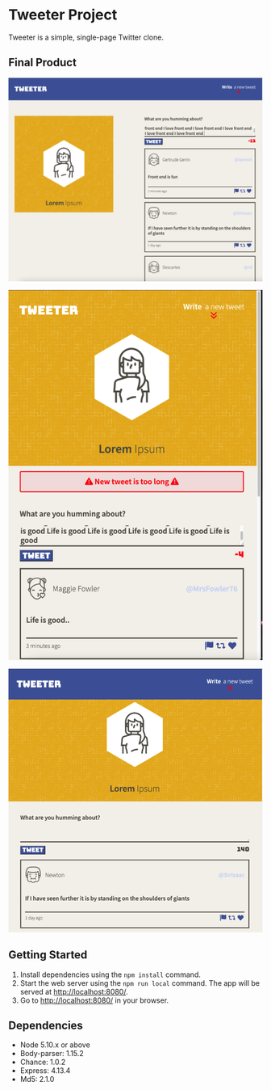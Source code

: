 # Tweeter Project

Tweeter is a simple, single-page Twitter clone.

## Final Product

!["Screenshot of Tweeter's showing recently posted tweets and new tweet form in desktop layout"](https://github.com/zMollaz/tweeter/blob/master/docs/Desktop%20layout.png?raw=true)

![Screenshot of Tweeter's error pop-up in mobile layout](https://github.com/zMollaz/tweeter/blob/master/docs/Mobile%20layout.png?raw=true)

![Screenshot of Tweeter's layout in tablet view](https://github.com/zMollaz/tweeter/blob/master/docs/Tablet%20layout.png?raw=true)


## Getting Started

1. Install dependencies using the `npm install` command.
2. Start the web server using the `npm run local` command. 
   The app  will be served at <http://localhost:8080/>.
3. Go to <http://localhost:8080/> in your browser.

## Dependencies

- Node 5.10.x or above
- Body-parser: 1.15.2
- Chance: 1.0.2
- Express: 4.13.4
- Md5: 2.1.0